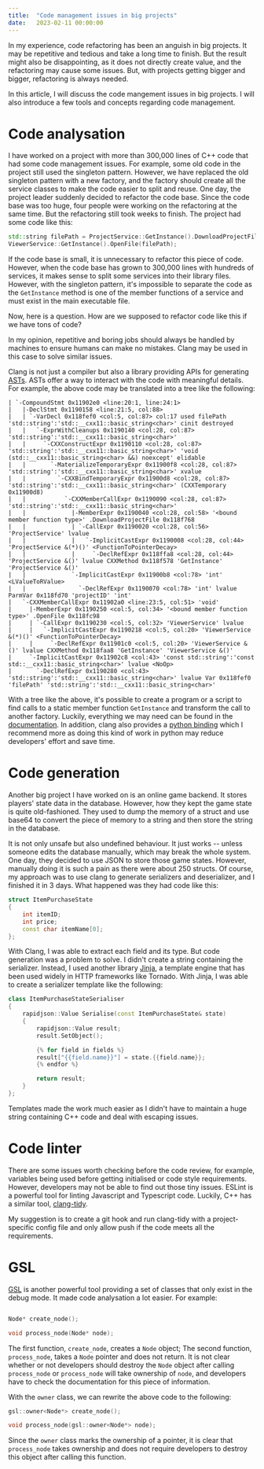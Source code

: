```yaml
---
title:  "Code management issues in big projects"
date:   2023-02-11 00:00:00
---
```


In my experience, code refactoring has been an anguish in big projects. It may be repetitive and tedious and take a long time to finish. But the result might also be disappointing, as it does not directly create value, and the refactoring may cause some issues. But, with projects getting bigger and bigger, refactoring is always needed. 

In this article, I will discuss the code mangement issues in big projects. I will also introduce a few tools and concepts regarding code management.

# Code analysation

I have worked on a project with more than 300,000 lines of C++ code that had some code management issues. For example, some old code in the project still used the singleton pattern. However, we have replaced the old singleton pattern with a new factory, and the factory should create all the service classes to make the code easier to split and reuse. One day, the project leader suddenly decided to refactor the code base. Since the code base was too huge, four people were working on the refactoring at the same time. But the refactoring still took weeks to finish. The project had some code like this:

```c++
std::string filePath = ProjectService::GetInstance().DownloadProjectFile(projectID);
ViewerService::GetInstance().OpenFile(filePath);
```

If the code base is small, it is unnecessary to refactor this piece of code. However, when the code base has grown to 300,000 lines with hundreds of services, it makes sense to split some services into their library files. However, with the singleton pattern, it's impossible to separate the code as the `GetInstance` method is one of the member functions of a service and must exist in the main executable file.

Now, here is a question. How are we supposed to refactor code like this if we have tons of code? 

In my opinion, repetitive and boring jobs should always be handled by machines to ensure humans can make no mistakes. Clang may be used in this case to solve similar issues.

Clang is not just a compiler but also a library providing APIs for generating [ASTs](https://en.wikipedia.org/wiki/Abstract_syntax_tree). ASTs offer a way to interact with the code with meaningful details. For example, the above code may be translated into a tree like the following:
```
| `-CompoundStmt 0x11902e0 <line:20:1, line:24:1>
|   |-DeclStmt 0x1190158 <line:21:5, col:88>
|   | `-VarDecl 0x118fef0 <col:5, col:87> col:17 used filePath 'std::string':'std::__cxx11::basic_string<char>' cinit destroyed
|   |   `-ExprWithCleanups 0x1190140 <col:28, col:87> 'std::string':'std::__cxx11::basic_string<char>'
|   |     `-CXXConstructExpr 0x1190110 <col:28, col:87> 'std::string':'std::__cxx11::basic_string<char>' 'void (std::__cxx11::basic_string<char> &&) noexcept' elidable
|   |       `-MaterializeTemporaryExpr 0x11900f8 <col:28, col:87> 'std::string':'std::__cxx11::basic_string<char>' xvalue
|   |         `-CXXBindTemporaryExpr 0x11900d8 <col:28, col:87> 'std::string':'std::__cxx11::basic_string<char>' (CXXTemporary 0x11900d8)
|   |           `-CXXMemberCallExpr 0x1190090 <col:28, col:87> 'std::string':'std::__cxx11::basic_string<char>'
|   |             |-MemberExpr 0x1190040 <col:28, col:58> '<bound member function type>' .DownloadProjectFile 0x118f768
|   |             | `-CallExpr 0x1190020 <col:28, col:56> 'ProjectService' lvalue
|   |             |   `-ImplicitCastExpr 0x1190008 <col:28, col:44> 'ProjectService &(*)()' <FunctionToPointerDecay>
|   |             |     `-DeclRefExpr 0x118ffa8 <col:28, col:44> 'ProjectService &()' lvalue CXXMethod 0x118f578 'GetInstance' 'ProjectService &()'
|   |             `-ImplicitCastExpr 0x11900b8 <col:78> 'int' <LValueToRValue>
|   |               `-DeclRefExpr 0x1190070 <col:78> 'int' lvalue ParmVar 0x118fd70 'projectID' 'int'
|   `-CXXMemberCallExpr 0x11902a0 <line:23:5, col:51> 'void'
|     |-MemberExpr 0x1190250 <col:5, col:34> '<bound member function type>' .OpenFile 0x118fc98
|     | `-CallExpr 0x1190230 <col:5, col:32> 'ViewerService' lvalue
|     |   `-ImplicitCastExpr 0x1190218 <col:5, col:20> 'ViewerService &(*)()' <FunctionToPointerDecay>
|     |     `-DeclRefExpr 0x11901c0 <col:5, col:20> 'ViewerService &()' lvalue CXXMethod 0x118faa8 'GetInstance' 'ViewerService &()'
|     `-ImplicitCastExpr 0x11902c8 <col:43> 'const std::string':'const std::__cxx11::basic_string<char>' lvalue <NoOp>
|       `-DeclRefExpr 0x1190280 <col:43> 'std::string':'std::__cxx11::basic_string<char>' lvalue Var 0x118fef0 'filePath' 'std::string':'std::__cxx11::basic_string<char>'

```

With a tree like the above, it's possible to create a program or a script to find calls to a static member function `GetInstance` and transform the call to another factory. Luckily, everything we may need can be found in the [documentation](https://clang.llvm.org/doxygen/group__CINDEX.html). In addition, clang also provides a [python binding](https://libclang.readthedocs.io/en/latest/index.html) which I recommend more as doing this kind of work in python may reduce developers' effort and save time.

# Code generation

Another big project I have worked on is an online game backend. It stores players' state data in the database. However, how they kept the game state is quite old-fashioned. They used to dump the memory of a struct and use base64 to convert the piece of memory to a string and then store the string in the database. 

It is not only unsafe but also undefined behaviour. It just works -- unless someone edits the database manually, which may break the whole system. One day, they decided to use JSON to store those game states. However, manually doing it is such a pain as there were about 250 structs. Of course, my approach was to use clang to generate serializers and deserializer, and I finished it in 3 days. What happened was they had code like this:
```c++
struct ItemPurchaseState
{
    int itemID;
    int price;
    const char itemName[0];
};
```

With Clang, I was able to extract each field and its type. But code generation was a problem to solve. I didn't create a string containing the serializer. Instead, I used another library [Jinja](https://jinja.palletsprojects.com/en/3.1.x/), a template engine that has been used widely in HTTP frameworks like Tornado. With Jinja, I was able to create a serializer template like the following:
```c++
class ItemPurchaseStateSerialiser
{
    rapidjson::Value Serialise(const ItemPurchaseState& state)
    {
        rapidjson::Value result;
        result.SetObject();

        {% for field in fields %}
        result["{{field.name}}"] = state.{{field.name}};
        {% endfor %}

        return result;
    }
};
```
Templates made the work much easier as I didn't have to maintain a huge string containing C++ code and deal with escaping issues. 

# Code linter

There are some issues worth checking before the code review, for example, variables being used before getting initialised or code style requirements. However, developers may not be able to find out those tiny issues. ESLint is a powerful tool for linting Javascript and Typescript code. Luckily, C++ has a similar tool, [clang-tidy](https://clang.llvm.org/extra/clang-tidy/).

My suggestion is to create a git hook and run clang-tidy with a project-specific config file and only allow push if the code meets all the requirements.

# GSL

[GSL](https://github.com/microsoft/GSL) is another powerful tool providing a set of classes that only exist in the debug mode. It made code analysation a lot easier. For example:

```c++

Node* create_node();

void process_node(Node* node);
```

The first function, `create_node`, creates a `Node` object; The second function, `process_node`, takes a `Node` pointer and does not return. It is not clear whether or not developers should destroy the `Node` object after calling `process_node` or `process_node` will take ownership of `node`, and developers have to check the documentation for this piece of information. 

With the `owner` class, we can rewrite the above code to the following:
```c++
gsl::owner<Node*> create_node();

void process_node(gsl::owner<Node*> node);
```

Since the `owner` class marks the ownership of a pointer, it is clear that `process_node` takes ownership and does not require developers to destroy this object after calling this function. 
